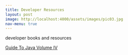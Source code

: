 ```yaml
---
title: Developer Resources
layout: post
image: http://localhost:4000/assets/images/pic03.jpg
nav-menu: true
---
```


developer books and resources


[Guide To Java Volume IV](https://gitlab.com/apavelescu/java-dev-resources/raw/master/dzone-guidetojava-volumeiv.pdf)
